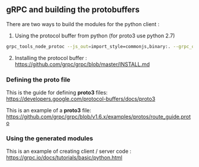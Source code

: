 
## gRPC and building the protobuffers

There are two ways to build the modules for the python client :

1) Using the protocol buffer from python (for proto3 use python 2.7)

```bash
grpc_tools_node_protoc --js_out=import_style=commonjs,binary:. --grpc_out=. --plugin=protoc-gen-grpc=`which grpc_tools_node_protoc_plugin` protos/client.proto
```

2) Installing the protocol buffer : https://github.com/grpc/grpc/blob/master/INSTALL.md

### Defining the proto file

This is the guide for defining **proto3** files: https://developers.google.com/protocol-buffers/docs/proto3

This is an example of a **proto3** file: https://github.com/grpc/grpc/blob/v1.6.x/examples/protos/route_guide.proto

### Using the generated modules

This is an example of creating client / server code : https://grpc.io/docs/tutorials/basic/python.html